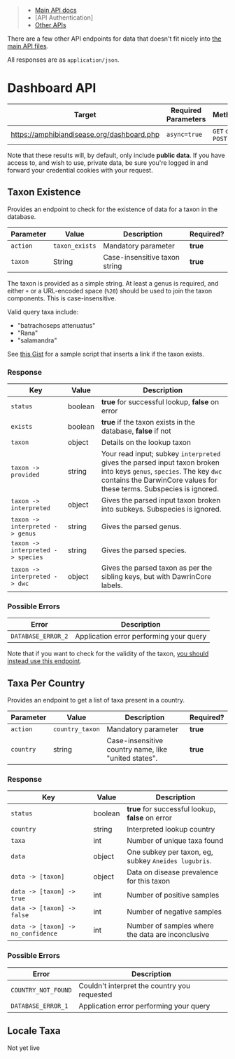 > - [Main API docs](https://amphibian-disease-tracker.readthedocs.io/en/latest/APIs/)
> - [API Authentication]
> - [Other APIs](https://amphibian-disease-tracker.readthedocs.io/en/latest/Other%20APIs/)

There are a few other API endpoints for data that doesn't fit nicely into [the main API files](https://amphibian-disease-tracker.readthedocs.io/en/latest/APIs/).

All responses are as `application/json`.

# Dashboard API

| Target | Required Parameters | Method | Response Type |
|--------|---------------------|--------|----------|
| https://amphibiandisease.org/dashboard.php | `async=true` | `GET` or `POST` | `JSON` |

Note that these results will, by default, only include **public data**. If you have access to, and wish to use, private data, be sure you're logged in and forward your credential cookies with your request.

## Taxon Existence

Provides an endpoint to check for the existence of data for a taxon in the database.

| Parameter | Value | Description | Required? |
|-----------|-------|-------------|-----------|
| `action`  | `taxon_exists` | Mandatory parameter | **true** |
| `taxon` | String | Case-insensitive taxon string | **true** |

The taxon is provided as a simple string. At least a genus is required, and either `+` or a URL-encoded space (`%20`) should be used to join the taxon components. This is case-insensitive.

Valid query taxa include:

- "batrachoseps attenuatus"
- "Rana"
- "salamandra"

See [this Gist](https://gist.github.com/tigerhawkvok/7d89af3e9bf1bbaf09653b12b8a8e159#file-insertlink-coffee-L114-L177) for a sample script that inserts a link if the taxon exists.

### Response

| Key | Value | Description |
|-----|-------|-------------|
| `status` | boolean | **true** for successful lookup, **false** on error |
| `exists` | boolean | **true** if the taxon exists in the database, **false** if not |
| `taxon` | object | Details on the lookup taxon |
| `taxon -> provided` | string | Your read input; subkey `interpreted` gives the parsed input taxon broken into keys `genus`, `species`. The key `dwc` contains the DarwinCore values for these terms. Subspecies is ignored. |
| `taxon -> interpreted` | object | Gives the parsed input taxon broken into subkeys. Subspecies is ignored. |
| `taxon -> interpreted -> genus` | string | Gives the parsed genus. |
| `taxon -> interpreted -> species` | string | Gives the parsed species. |
| `taxon -> interpreted -> dwc` | object | Gives the parsed taxon as per the sibling keys, but with DawrinCore labels. |

### Possible Errors

| Error | Description |
|-------|-------------|
| `DATABASE_ERROR_2` | Application error performing your query |

Note that if you want to check for the validity of the taxon, [you should instead use this endpoint](https://amphibian-disease-tracker.readthedocs.io/en/latest/APIs/#validating-updating-taxa).


## Taxa Per Country

Provides an endpoint to get a list of taxa present in a country.

| Parameter | Value | Description | Required? |
|-----------|-------|-------------|-----------|
| `action`  | `country_taxon` | Mandatory parameter | **true** |
| `country` | string | Case-insensitive country name, like "united states". | **true** |

### Response

| Key | Value | Description |
|-----|-------|-------------|
| `status` | boolean | **true** for successful lookup, **false** on error |
| `country` | string | Interpreted lookup country |
| `taxa` | int | Number of unique taxa found |
| `data` | object | One subkey per taxon, eg, subkey `Aneides lugubris`. |
| `data -> [taxon]` | object | Data on disease prevalence for this taxon |
| `data -> [taxon] -> true` | int | Number of positive samples |
| `data -> [taxon] -> false` | int | Number of negative samples |
| `data -> [taxon] -> no_confidence` | int | Number of samples where the data are inconclusive |


### Possible Errors

| Error | Description |
|-------|-------------|
| `COUNTRY_NOT_FOUND` | Couldn't interpret the country you requested |
| `DATABASE_ERROR_1` | Application error performing your query |

## Locale Taxa

Not yet live
